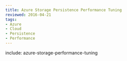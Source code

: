 ```yaml
---
title: Azure Storage Persistence Performance Tuning
reviewed: 2016-04-21
tags:
- Azure
- Cloud
- Persistence
- Performance
---
```


include: azure-storage-performance-tuning
